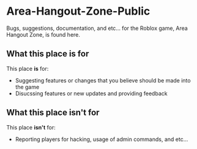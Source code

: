 # Area-Hangout-Zone-Public
Bugs, suggestions, documentation, and etc... for the Roblox game, Area Hangout Zone, is found here.

## What this place is for
This place **is** for:
 - Suggesting features or changes that you believe should be made into the game
 - Disucssing features or new updates and providing feedback

## What this place isn't for
This place **isn't** for:
 - Reporting players for hacking, usage of admin commands, and etc...
